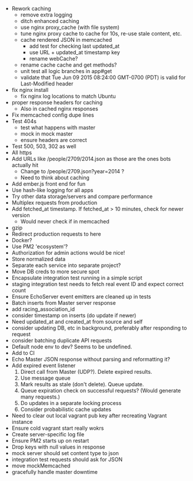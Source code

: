 * Rework caching
  * remove extra logging
  * ditch enhanced caching
  * use nginx proxy_cache (with file system)
  * tune nginx proxy cache to cache for 10s, re-use stale content, etc.
  * cache rendered JSON in memcached
    * add test for checking last updated_at
    * use URL + updated_at timestamp key
    * rename webCache?
  * rename cache cache and get methods?
  * unit test all logic branches in app#get
  * validate that Tue Jun 09 2015 08:24:00 GMT-0700 (PDT) is valid for Last-Modified header
* fix nginx install
  * fix nginx log locations to match Ubuntu
* proper response headers for caching
  * Also in cached nginx responses
* Fix memcached config dupe lines
* Test 404s
  * test what happens with master
  * mock in mock master
  * ensure headers are correct
* Test 500, 503, 302 as well
* All https
* Add URLs like /people/2709/2014.json as those are the ones bots actually hit
  * Change to /people/2709.json?year=2014 ?
  * Need to think about caching
* Add ember.js front end for fun
* Use hash-like logging for all apps
* Try other data storage/servers and compare performance
* Multiplex requests from production
* Add fetched_at timestamp. If fetched_at > 10 minutes, check for newer version
  * Would never check if in memcached
* gzip
* Redirect production requests to here
* Docker?
* Use PM2 'ecosystem'?
* Authorization for admin actions would be nice!
* Store normalized data
* Separate each service into separate project?
* Move DB creds to more secure spot
* Encapsulate integration test running in a simple script
* staging integration test needs to fetch real event ID and expect correct count
* Ensure EchoServer event emitters are cleaned up in tests
* Batch inserts from Master server response
* add racing_association_id
* consider timestamp on inserts (do update if newer)
* Need updated_at and created_at from source and self
* consider updating DB, etc in background, preferably after responding to request
* consider batching duplicate API requests
* Default node env to dev? Seems to be undefined.
* Add to CI
* Echo Master JSON response without parsing and reformatting it?
* Add expired event listener
  1. Direct call from Master (UDP?). Delete expired results.
  2. Use message queue
  3. Mark results as stale (don't delete). Queue update.
  4. Queue expiration check on successful requests? (Would generate many requests.)
  5. Do updates in a separate locking process
  6. Consider probabilistic cache updates
* Need to clear out local vagrant pub key after recreating Vagrant instance
* Ensure cold vagrant start really wokrs
* Create server-specific log file
* Ensure PM2 starts up on restart
* Drop keys with null values in response
* mock server should set content type to json
* integration test requests should ask for JSON
* move mockMemcached
* gracefully handle master downtime
